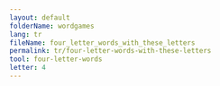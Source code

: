 ```yaml
---
layout: default
folderName: wordgames
lang: tr
fileName: four_letter_words_with_these_letters
permalink: tr/four-letter-words-with-these-letters
tool: four-letter-words
letter: 4
---
```

